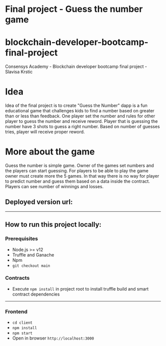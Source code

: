 # Final project - Guess the number game
# blockchain-developer-bootcamp-final-project
Consensys Academy - Blockchain developer bootcamp final project - Slavisa Krstic

# Idea
Idea of the final project is to create "Guess the Number" dapp is a fun educational game that challenges kids to find a number based on greater than or less than feedback. One player set the number and rules for other player to guess the number and receive reword. Player that is guessing the number have 3 shots to guess a right number. Based on number of guesses tries, player will receive proper reword.

# More about the game
Guess the number is simple game. Owner of the games set numbers and the players can start guessing. For players to be able to play the game owner must create more the 5 games. In that way there is no way for player to predict number and guess them based on a data inside the contract. Players can see number of winnings and losses.

## Deployed version url:

--------------------

## How to run this project locally:
### Prerequisites

- Node.js >= v12
- Truffle and Ganache
- Npm
- `git checkout main`

### Contracts

- Execute `npm install` in project root to install truffle build and smart contract dependencies
-------------------

### Frontend

- `cd client`
- `npm install`
- `npm start`
- Open in browser `http://localhost:3000`